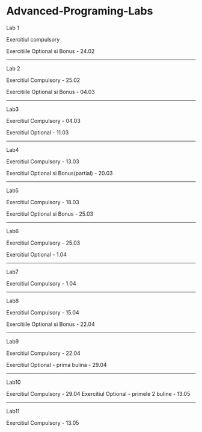 # Advanced-Programing-Labs
Lab 1

Exercitiul compulsory

Exercitiile Optional si Bonus - 24.02

---------------------------------------------
Lab 2

Exercitiul Compulsory - 25.02

Exercitiile Optional si Bonus - 04.03

----------------------------------------------
Lab3

Exercitiul Compulsory - 04.03

Exercitiul Optional - 11.03

---------------------------------------------
Lab4

Exercitiul Compulsory - 13.03

Exercitiul Optional si Bonus(partial) - 20.03

--------------------------------------------
Lab5

Exercitiul Compulsory - 18.03

Exercitiul Optional si Bonus - 25.03

-------------------------------------------
Lab6

Exercitiul Compulsory - 25.03

Exercitiul Optional - 1.04

-------------------------------------------
Lab7

Exercitiul Compulsory - 1.04

------------------------------------------
Lab8

Exercitiul Compulsory - 15.04

Exercitiile Optional si Bonus - 22.04

---------------------------------------
Lab9

Exercitiul Compulsory - 22.04

Exercitiul Optional - prima bulina - 29.04

--------------------------------------------
Lab10

Exercitiul Compulsory - 29.04
Exercitiul Optional - primele 2 buline - 13.05

-------------------------------------------------
Lab11

Exercitiul Compulsory - 13.05
